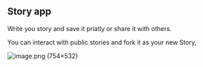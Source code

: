 ## Story app

Write you story and save it priatly or share it with others.

You can interact with public stories and fork it as your new Story,


![image.png (754×532)](https://trello-attachments.s3.amazonaws.com/5b8642b60d0d174068e2ed5d/5dfb7942e310a984a7bc6e71/89eed5118e729c9ea0bb07817933ad8e/image.png)

